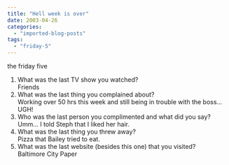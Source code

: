 ```yaml
---
title: "Hell week is over"
date: 2003-04-26
categories: 
  - "imported-blog-posts"
tags: 
  - "friday-5"
---
```


the friday five

1. What was the last TV show you watched?  
    Friends
2. What was the last thing you complained about?  
    Working over 50 hrs this week and still being in trouble with the boss… UGH!
3. Who was the last person you complimented and what did you say?  
    Umm… I told Steph that I liked her hair.
4. What was the last thing you threw away?  
    Pizza that Bailey tried to eat.
5. What was the last website (besides this one) that you visited?  
    Baltimore City Paper
